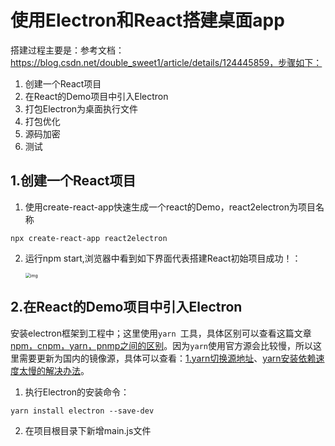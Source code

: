 # 使用Electron和React搭建桌面app

搭建过程主要是：参考文档：https://blog.csdn.net/double_sweet1/article/details/124445859，步骤如下：

1. 创建一个React项目
2. 在React的Demo项目中引入Electron
3. 打包Electron为桌面执行文件
4. 打包优化
5. 源码加密
6. 测试

## 1.创建一个React项目

1. 使用create-react-app快速生成一个react的Demo，react2electron为项目名称

```perl6
npx create-react-app react2electron
```

 2. 运行npm start,浏览器中看到如下界面代表搭建React初始项目成功！：	

    <img src="https://img-blog.csdnimg.cn/img_convert/64423da4dd8a616bb9ef191143fe9184.png" alt="img" style="zoom:50%;" />

## 2.在React的Demo项目中引入Electron

​	安装electron框架到工程中；这里使用`yarn `工具，具体区别可以查看这篇文章[npm，cnpm，yarn，pnmp之间的区别](https://blog.csdn.net/qq_68086484/article/details/127235359)。因为`yarn`使用官方源会比较慢，所以这里需要更新为国内的镜像源，具体可以查看：[1.yarn切换源地址](https://blog.csdn.net/lisili1993/article/details/106012542)、[yarn安装依赖速度太慢的解决办法](https://blog.csdn.net/sg_knight/article/details/127048097)。

1. 执行Electron的安装命令：

```shell
yarn install electron --save-dev
```

2. 在项目根目录下新增main.js文件

   